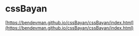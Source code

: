 # cssBayan
[https://bendevman.github.io/cssBayan/cssBayan/index.html](https://bendevman.github.io/cssBayan/cssBayan/index.html)